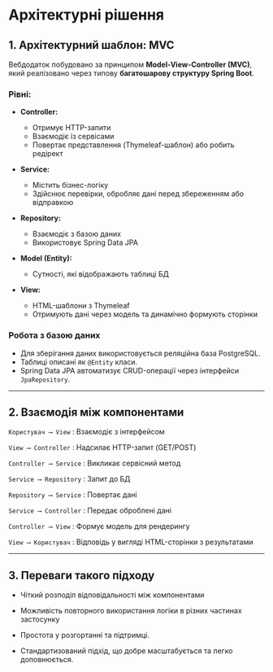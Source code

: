 # Архітектурні рішення

## 1. Архітектурний шаблон: MVC

Вебдодаток побудовано за принципом **Model-View-Controller (MVC)**, який реалізовано через типову **багатошарову структуру Spring Boot**.

### Рівні:
- **Controller:**
    - Отримує HTTP-запити
    - Взаємодіє із сервісами
    - Повертає представлення (Thymeleaf-шаблон) або робить редірект


- **Service:**
    - Містить бізнес-логіку
    - Здійснює перевірки, обробляє дані перед збереженням або відправкою


- **Repository:**
    - Взаємодіє з базою даних
    - Використовує Spring Data JPA


- **Model (Entity):**
    - Сутності, які відображають таблиці БД


- **View:**
    - HTML-шаблони з Thymeleaf
    - Отримують дані через модель та динамічно формують сторінки

### Робота з базою даних

- Для зберігання даних використовується реляційна база PostgreSQL.
- Таблиці описані як `@Entity` класи.
- Spring Data JPA автоматизує CRUD-операції через інтерфейси `JpaRepository`.

---
## 2. Взаємодія між компонентами

`Користувач ⟶ View` : Взаємодіє з інтерфейсом

`View ⟶ Controller` : Надсилає HTTP-запит (GET/POST)

`Controller ⟶ Service` : Викликає сервісний метод

`Service ⟶ Repository` : Запит до БД

`Repository ⟶ Service` : Повертає дані

`Service ⟶ Controller` : Передає оброблені дані

`Controller ⟶ View` : Формує модель для рендерингу

`View ⟶ Користувач` : Відповідь у вигляді HTML-сторінки з результатами

---
## 3. Переваги такого підходу

- Чіткий розподіл відповідальності між компонентами

- Можливість повторного використання логіки в різних частинах застосунку

- Простота у розгортанні та підтримці.

- Стандартизований підхід, що добре масштабується та легко доповнюється.

